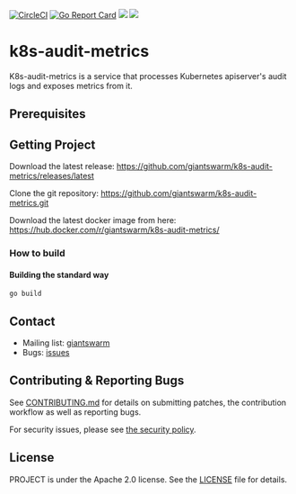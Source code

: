[![CircleCI](https://circleci.com/gh/giantswarm/k8s-audit-metrics.svg?style=shield)](https://circleci.com/gh/giantswarm/k8s-audit-metrics) [![Go Report Card](https://goreportcard.com/badge/github.com/giantswarm/k8s-audit-metrics)](https://goreportcard.com/report/github.com/giantswarm/k8s-audit-metrics) [![](https://godoc.org/github.com/giantswarm/k8s-audit-metrics?status.svg)](http://godoc.org/github.com/giantswarm/k8s-audit-metrics) [![](https://img.shields.io/docker/pulls/giantswarm/k8s-audit-metrics.svg)](http://hub.docker.com/giantswarm/k8s-audit-metrics)

# k8s-audit-metrics

K8s-audit-metrics is a service that processes Kubernetes apiserver's audit logs and exposes metrics from it.

## Prerequisites

## Getting Project

Download the latest release: https://github.com/giantswarm/k8s-audit-metrics/releases/latest

Clone the git repository: https://github.com/giantswarm/k8s-audit-metrics.git

Download the latest docker image from here: https://hub.docker.com/r/giantswarm/k8s-audit-metrics/

### How to build

#### Building the standard way

```nohighlight
go build
```

## Contact

- Mailing list: [giantswarm](https://groups.google.com/forum/!forum/giantswarm)
- Bugs: [issues](https://github.com/giantswarm/k8s-audit-metrics/issues)

## Contributing & Reporting Bugs

See [CONTRIBUTING.md](/giantswarm/k8s-audit-metrics/blob/master/CONTRIBUTING.md) for details on submitting patches, the contribution workflow as well as reporting bugs.

For security issues, please see [the security policy](SECURITY.md).

## License

PROJECT is under the Apache 2.0 license. See the [LICENSE](/giantswarm/k8s-audit-metrics/blob/master/LICENSE) file for details.
